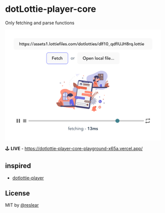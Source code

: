 # dotLottie-player-core

Only fetching and parse functions

![](./splash.png)

🕹 **LIVE** - https://dotlottie-player-core-playground-x65a.vercel.app/

## inspired

- [dotlottie-player](https://github.com/dotlottie/player-component/blob/master/src/dotlottie-player.ts)

## License

MIT by [@reslear](github.com/reslear)
